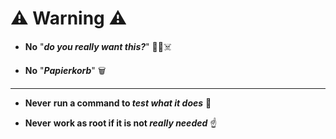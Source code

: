 <!-- .slide: class="windows-warning" -->
# ⚠️ <span>Warning</span> ⚠️

* <span>**No**</span> "***do you really want this?***" 🤬😭☠️

* <span>**No**</span> "***Papierkorb***" 🗑️
- - - 
* <span>**Never**</span> **run a command to *test what it does*** 🤦

* <span>**Never**</span> **work as root if it is not *really needed*** ☝️